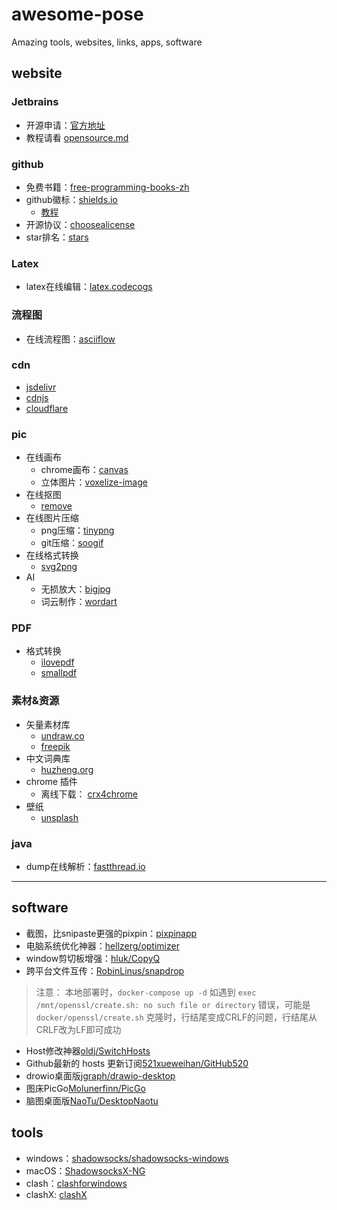 # awesome-pose
Amazing tools, websites, links, apps, software

## website

### Jetbrains

- 开源申请：[官方地址](https://www.jetbrains.com/shop/eform/opensource?product=ALL) 
- 教程请看 [opensource.md](jetbrains/opensource.md)

### github

- 免费书籍：[free-programming-books-zh](https://github.com/EbookFoundation/free-programming-books/blob/main/books/free-programming-books-zh.md)
- github徽标：[shields.io](https://shields.io/)
  - [教程](https://juejin.cn/post/6844903476498022414)
- 开源协议：[choosealicense](https://choosealicense.com/)
- star排名：[stars](https://github.com/search?q=stars:%3E1&s=stars&type=Repositories) 

### Latex

- latex在线编辑：[latex.codecogs](https://latex.codecogs.com/)

### 流程图

- 在线流程图：[asciiflow](https://asciiflow.com/#/)


### cdn

- [jsdelivr](https://www.jsdelivr.com/)
- [cdnjs](https://cdnjs.com/)
- [cloudflare](https://www.cloudflare.com/zh-cn/)

### pic

- 在线画布
  - chrome画布：[canvas](https://canvas.apps.chrome/)
  - 立体图片：[voxelize-image](https://pissang.github.io/voxelize-image/)
- 在线抠图
  - [remove](https://www.remove.bg/zh)
- 在线图片压缩
  - png压缩：[tinypng](https://tinypng.com/)
  - git压缩：[soogif](https://www.soogif.com/compress)
- 在线格式转换
  - [svg2png](https://svgtopng.com/zh/)
- AI
  - 无损放大：[bigjpg](https://bigjpg.com/zh)
  - 词云制作：[wordart](http://www.wordart.cc/)

### PDF

- 格式转换
  - [ilovepdf](https://www.ilovepdf.com/)
  - [smallpdf](https://smallpdf.com/)

### 素材&资源

- 矢量素材库
  - [undraw.co](https://undraw.co/)
  - [freepik](https://www.freepik.com)
- 中文词典库
  - [huzheng.org](http://download.huzheng.org/zh_CN/)
- chrome 插件
  - 离线下载： [crx4chrome](https://www.crx4chrome.com/)
- 壁纸
  - [unsplash](https://unsplash.com/wallpapers/desktop)

### java

- dump在线解析：[fastthread.io](https://fastthread.io/)
---

## software

- 截图，比snipaste更强的pixpin：[pixpinapp](https://pixpinapp.com/)
- 电脑系统优化神器：[hellzerg/optimizer](https://github.com/hellzerg/optimizer)
- window剪切板增强：[hluk/CopyQ](https://github.com/hluk/CopyQ)
- 跨平台文件互传：[RobinLinus/snapdrop](https://github.com/RobinLinus/snapdrop)
> 注意： 本地部署时，`docker-compose up -d` 如遇到 `exec /mnt/openssl/create.sh: no such file or directory` 错误，可能是`docker/openssl/create.sh` 克隆时，行结尾变成CRLF的问题，行结尾从CRLF改为LF即可成功
- Host修改神器[oldj/SwitchHosts](https://github.com/oldj/SwitchHosts)
- Github最新的 hosts 更新订阅[521xueweihan/GitHub520](https://github.com/521xueweihan/GitHub520)
- drowio桌面版[jgraph/drawio-desktop](https://github.com/jgraph/drawio-desktop)
- 图床PicGo[Molunerfinn/PicGo](https://github.com/Molunerfinn/PicGo)
- 脑图桌面版[NaoTu/DesktopNaotu](https://github.com/NaoTu/DesktopNaotu)

## tools

- windows：[shadowsocks/shadowsocks-windows](https://github.com/shadowsocks/shadowsocks-windows)
- macOS：[ShadowsocksX-NG](https://github.com/shadowsocks/ShadowsocksX-NG)
- clash：[clashforwindows](https://www.clashforwindows.net/)
- clashX: [clashX](https://clashx.org/clashx-download/)